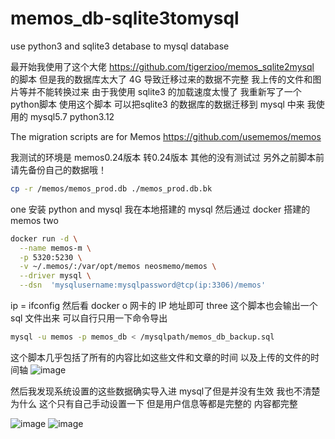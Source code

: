 # memos_db-sqlite3tomysql
use python3  and sqlite3 detabase to mysql database

最开始我使用了这个大佬 https://github.com/tigerzioo/memos_sqlite2mysql  
的脚本 但是我的数据库太大了 4G 导致迁移过来的数据不完整 我上传的文件和图片等并不能转换过来 
由于我使用 sqlite3 的加载速度太慢了 我重新写了一个python脚本 使用这个脚本 可以把sqlite3 的数据库的数据迁移到 mysql 中来 我使用的 mysql5.7  python3.12

The migration scripts are for Memos
https://github.com/usememos/memos

我测试的环境是 memos0.24版本 转0.24版本 其他的没有测试过 另外之前脚本前请先备份自己的数据哦！ 
```bash
cp -r /memos/memos_prod.db ./memos_prod.db.bk
```
one 
安装 python and mysql 我在本地搭建的 mysql 然后通过 docker 搭建的 memos
two
```bash
docker run -d \
  --name memos-m \
  -p 5320:5230 \
  -v ~/.memos/:/var/opt/memos neosmemo/memos \
  --driver mysql \
  --dsn  'mysqlusername:mysqlpassword@tcp(ip:3306)/memos'
```
ip = ifconfig 然后看 docker o 网卡的 IP 地址即可 
three
这个脚本也会输出一个 sql 文件出来 可以自行只用一下命令导出
```bash
mysql -u memos -p memos_db < /mysqlpath/memos_db_backup.sql
```
这个脚本几乎包括了所有的内容比如这些文件和文章的时间 以及上传的文件的时间轴 
![image](https://github.com/user-attachments/assets/6ac22ac6-27b4-413e-a17e-742c29bf7566)

然后我发现系统设置的这些数据确实导入进 mysql了但是并没有生效 我也不清楚为什么  这个只有自己手动设置一下 但是用户信息等都是完整的 内容都完整 

![image](https://github.com/user-attachments/assets/0de21836-92cb-4549-99aa-7d9268281035)
![image](https://github.com/user-attachments/assets/f42b838f-ec94-4e4d-b4fb-7fb1dd1f89fa)


